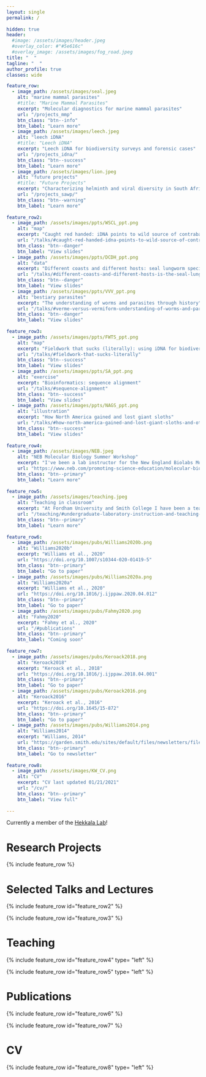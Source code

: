 ```yaml
---
layout: single
permalink: / 
     
hidden: true
header:
  #image: /assets/images/header.jpeg
  #overlay_color: #"#5e616c"
  #overlay_image: /assets/images/fog_road.jpeg
title: "  "
tagline: "  "   
author_profile: true
classes: wide

feature_row:
  - image_path: /assets/images/seal.jpeg
    alt: "marine mammal parasites"
    #title: "Marine Mammal Parasites"
    excerpt: "Molecular diagnostics for marine mammal parasites"
    url: "/projects_mmp"
    btn_class: "btn--info"
    btn_label: "Learn more"
  - image_path: /assets/images/leech.jpeg
    alt: "leech iDNA"
    #title: "Leech iDNA"
    excerpt: "Leech iDNA for biodiversity surveys and forensic cases"
    url: "/projects_idna/"
    btn_class: "btn--success"
    btn_label: "Learn more"
  - image_path: /assets/images/lion.jpeg
    alt: "future projects"
    #title: "Future Projects"
    excerpt: "Characterizing helminth and viral diversity in South African wildlife"
    url: "/projects_sawp/"
    btn_class: "btn--warning"
    btn_label: "Learn more"
    
feature_row2:
  - image_path: /assets/images/ppts/WSCL_ppt.png
    alt: "map"
    excerpt: "Caught red handed: iDNA points to wild source of contraband leeches"
    url: "/talks/#caught-red-handed-idna-points-to-wild-source-of-contraband-leeches"
    btn_class: "btn--danger"
    btn_label: "View slides"
  - image_path: /assets/images/ppts/DCDH_ppt.png
    alt: "data"
    excerpt: "Different coasts and different hosts: seal lungworm speciation"
    url: "/talks/#different-coasts-and-different-hosts-is-the-seal-lungworm-otostrongylus-circumlitus-becoming-two-species"
    btn_class: "btn--danger"
    btn_label: "View slides"
  - image_path: /assets/images/ppts/VVV_ppt.png
    alt: "bestiary parasites"
    excerpt: "The understanding of worms and parasites through history"
    url: "/talks/#verme-versus-vermiform-understanding-of-worms-and-parasites-through-history"
    btn_class: "btn--danger"
    btn_label: "View slides"
    
feature_row3:
  - image_path: /assets/images/ppts/FWTS_ppt.png
    alt: "map"
    excerpt: "Fieldwork that sucks (literally): using iDNA for biodiversity surveys"
    url: "/talks/#fieldwork-that-sucks-literally"
    btn_class: "btn--success"
    btn_label: "View slides"
  - image_path: /assets/images/ppts/SA_ppt.png
    alt: "exercise"
    excerpt: "Bioinformatics: sequence alignment"
    url: "/talks/#sequence-alignment"
    btn_class: "btn--success"
    btn_label: "View slides"
  - image_path: /assets/images/ppts/NAGS_ppt.png
    alt: "illustration"
    excerpt: "How North America gained and lost giant sloths"
    url: "/talks/#how-north-america-gained-and-lost-giant-sloths-and-other-stories-of-the-formation-of-the-isthmus-of-panama"
    btn_class: "btn--success"
    btn_label: "View slides"
    
feature_row4:
  - image_path: /assets/images/NEB.jpeg
    alt: "NEB Molecular Biology Summer Workshop"
    excerpt: "I've been a lab instructor for the New England Biolabs Molecular Biology Summer Workshop since 2013. If you're interested in learning hands on molecular biology in two weeks, check it out! (Pictured: Kareen Seignon, session '18)"
    url: "https://www.neb.com/promoting-science-education/molecular-biology-summer-workshops"
    btn_class: "btn--primary"
    btn_label: "Learn more"
    
feature_row5:
  - image_path: /assets/images/teaching.jpeg
    alt: "Teaching in classroom"
    excerpt: "At Fordham University and Smith College I have been a teaching assistant and lab instructor for several courses. (Pictured: Kalani Williams identifying skulls with four Fordham University students)"
    url: "/teaching/#undergraduate-laboratory-instruction-and-teaching-assistantships"
    btn_class: "btn--primary"
    btn_label: "Learn more"
    
feature_row6:
  - image_path: /assets/images/pubs/Williams2020b.png
    alt: "Williams2020b"
    excerpt: "Williams et al., 2020"
    url: "https://doi.org/10.1007/s10344-020-01419-5"
    btn_class: "btn--primary"
    btn_label: "Go to paper"
  - image_path: /assets/images/pubs/Williams2020a.png
    alt: "Williams2020a"
    excerpt: "Williams et al., 2020"
    url: "https://doi.org/10.1016/j.ijppaw.2020.04.012"
    btn_class: "btn--primary"
    btn_label: "Go to paper"
  - image_path: /assets/images/pubs/Fahmy2020.png
    alt: "Fahmy2020"
    excerpt: "Fahmy et al., 2020"
    url: "/#publications"
    btn_class: "btn--primary"
    btn_label: "Coming soon"
    
feature_row7:
  - image_path: /assets/images/pubs/Keroack2018.png
    alt: "Keroack2018"
    excerpt: "Keroack et al., 2018"
    url: "https://doi.org/10.1016/j.ijppaw.2018.04.001"
    btn_class: "btn--primary"
    btn_label: "Go to paper"
  - image_path: /assets/images/pubs/Keroack2016.png
    alt: "Keroack2016"
    excerpt: "Keroack et al., 2016"
    url: "https://doi.org/10.1645/15-872"
    btn_class: "btn--primary"
    btn_label: "Go to paper"
  - image_path: /assets/images/pubs/Williams2014.png
    alt: "Williams2014"
    excerpt: "Williams, 2014"
    url: "https://garden.smith.edu/sites/default/files/newsletters/files/newsfall14.pdf"
    btn_class: "btn--primary"
    btn_label: "Go to newsletter"
    
feature_row8:
  - image_path: /assets/images/KW_CV.png
    alt: "CV"
    excerpt: "CV last updated 01/21/2021"
    url: "/cv/"
    btn_class: "btn--primary"
    btn_label: "View full"
 
---
```


Currently a member of the [Hekkala Lab](https://hekkalalab.wordpress.com/people/about/)!

# Research Projects

{% include feature_row %}

# Selected Talks and Lectures

{% include feature_row id="feature_row2" %}

{% include feature_row id="feature_row3" %}

# Teaching

{% include feature_row id="feature_row4" type= "left" %}

{% include feature_row id="feature_row5" type= "left" %}

# Publications

{% include feature_row id="feature_row6" %}

{% include feature_row id="feature_row7" %}

# CV

{% include feature_row id="feature_row8" type= "left" %}

